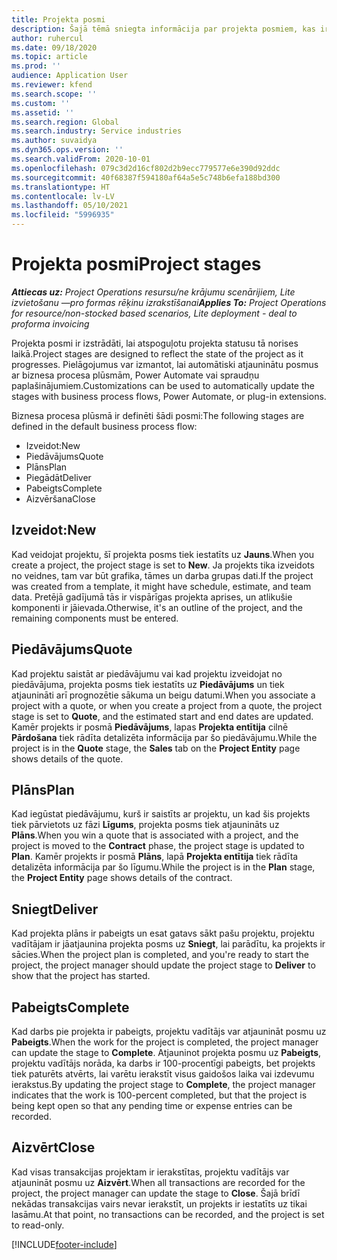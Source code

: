 ```yaml
---
title: Projekta posmi
description: Šajā tēmā sniegta informācija par projekta posmiem, kas ir pieejami Microsoft Dynamics Project Operations.
author: ruhercul
ms.date: 09/18/2020
ms.topic: article
ms.prod: ''
audience: Application User
ms.reviewer: kfend
ms.search.scope: ''
ms.custom: ''
ms.assetid: ''
ms.search.region: Global
ms.search.industry: Service industries
ms.author: suvaidya
ms.dyn365.ops.version: ''
ms.search.validFrom: 2020-10-01
ms.openlocfilehash: 079c3d2d16cf802d2b9ecc779577e6e390d92ddc
ms.sourcegitcommit: 40f68387f594180af64a5e5c748b6efa188bd300
ms.translationtype: HT
ms.contentlocale: lv-LV
ms.lasthandoff: 05/10/2021
ms.locfileid: "5996935"
---
```

# <a name="project-stages"></a><span data-ttu-id="f8f83-103">Projekta posmi</span><span class="sxs-lookup"><span data-stu-id="f8f83-103">Project stages</span></span>

<span data-ttu-id="f8f83-104">_**Attiecas uz:** Project Operations resursu/ne krājumu scenārijiem, Lite izvietošanu —pro formas rēķinu izrakstīšanai_</span><span class="sxs-lookup"><span data-stu-id="f8f83-104">_**Applies To:** Project Operations for resource/non-stocked based scenarios, Lite deployment - deal to proforma invoicing_</span></span>

<span data-ttu-id="f8f83-105">Projekta posmi ir izstrādāti, lai atspoguļotu projekta statusu tā norises laikā.</span><span class="sxs-lookup"><span data-stu-id="f8f83-105">Project stages are designed to reflect the state of the project as it progresses.</span></span> <span data-ttu-id="f8f83-106">Pielāgojumus var izmantot, lai automātiski atjauninātu posmus ar biznesa procesa plūsmām, Power Automate vai spraudņu paplašinājumiem.</span><span class="sxs-lookup"><span data-stu-id="f8f83-106">Customizations can be used to automatically update the stages with business process flows, Power Automate, or plug-in extensions.</span></span>

<span data-ttu-id="f8f83-107">Biznesa procesa plūsmā ir definēti šādi posmi:</span><span class="sxs-lookup"><span data-stu-id="f8f83-107">The following stages are defined in the default business process flow:</span></span>

- <span data-ttu-id="f8f83-108">Izveidot:</span><span class="sxs-lookup"><span data-stu-id="f8f83-108">New</span></span>
- <span data-ttu-id="f8f83-109">Piedāvājums</span><span class="sxs-lookup"><span data-stu-id="f8f83-109">Quote</span></span>
- <span data-ttu-id="f8f83-110">Plāns</span><span class="sxs-lookup"><span data-stu-id="f8f83-110">Plan</span></span>
- <span data-ttu-id="f8f83-111">Piegādāt</span><span class="sxs-lookup"><span data-stu-id="f8f83-111">Deliver</span></span>
- <span data-ttu-id="f8f83-112">Pabeigts</span><span class="sxs-lookup"><span data-stu-id="f8f83-112">Complete</span></span>
- <span data-ttu-id="f8f83-113">Aizvēršana</span><span class="sxs-lookup"><span data-stu-id="f8f83-113">Close</span></span> 

## <a name="new"></a><span data-ttu-id="f8f83-114">Izveidot:</span><span class="sxs-lookup"><span data-stu-id="f8f83-114">New</span></span>

<span data-ttu-id="f8f83-115">Kad veidojat projektu, šī projekta posms tiek iestatīts uz **Jauns**.</span><span class="sxs-lookup"><span data-stu-id="f8f83-115">When you create a project, the project stage is set to **New**.</span></span> <span data-ttu-id="f8f83-116">Ja projekts tika izveidots no veidnes, tam var būt grafika, tāmes un darba grupas dati.</span><span class="sxs-lookup"><span data-stu-id="f8f83-116">If the project was created from a template, it might have schedule, estimate, and team data.</span></span> <span data-ttu-id="f8f83-117">Pretējā gadījumā tās ir vispārīgas projekta aprises, un atlikušie komponenti ir jāievada.</span><span class="sxs-lookup"><span data-stu-id="f8f83-117">Otherwise, it's an outline of the project, and the remaining components must be entered.</span></span>

## <a name="quote"></a><span data-ttu-id="f8f83-118">Piedāvājums</span><span class="sxs-lookup"><span data-stu-id="f8f83-118">Quote</span></span>

<span data-ttu-id="f8f83-119">Kad projektu saistāt ar piedāvājumu vai kad projektu izveidojat no piedāvājuma, projekta posms tiek iestatīts uz **Piedāvājums** un tiek atjaunināti arī prognozētie sākuma un beigu datumi.</span><span class="sxs-lookup"><span data-stu-id="f8f83-119">When you associate a project with a quote, or when you create a project from a quote, the project stage is set to **Quote**, and the estimated start and end dates are updated.</span></span> <span data-ttu-id="f8f83-120">Kamēr projekts ir posmā **Piedāvājums**, lapas **Projekta entītija** cilnē **Pārdošana** tiek rādīta detalizēta informācija par šo piedāvājumu.</span><span class="sxs-lookup"><span data-stu-id="f8f83-120">While the project is in the **Quote** stage, the **Sales** tab on the **Project Entity** page shows details of the quote.</span></span>

## <a name="plan"></a><span data-ttu-id="f8f83-121">Plāns</span><span class="sxs-lookup"><span data-stu-id="f8f83-121">Plan</span></span>

<span data-ttu-id="f8f83-122">Kad iegūstat piedāvājumu, kurš ir saistīts ar projektu, un kad šis projekts tiek pārvietots uz fāzi **Līgums**, projekta posms tiek atjaunināts uz **Plāns**.</span><span class="sxs-lookup"><span data-stu-id="f8f83-122">When you win a quote that is associated with a project, and the project is moved to the **Contract** phase, the project stage is updated to **Plan**.</span></span> <span data-ttu-id="f8f83-123">Kamēr projekts ir posmā **Plāns**, lapā **Projekta entītija** tiek rādīta detalizēta informācija par šo līgumu.</span><span class="sxs-lookup"><span data-stu-id="f8f83-123">While the project is in the **Plan** stage, the **Project Entity** page shows details of the contract.</span></span>

## <a name="deliver"></a><span data-ttu-id="f8f83-124">Sniegt</span><span class="sxs-lookup"><span data-stu-id="f8f83-124">Deliver</span></span>

<span data-ttu-id="f8f83-125">Kad projekta plāns ir pabeigts un esat gatavs sākt pašu projektu, projektu vadītājam ir jāatjaunina projekta posms uz **Sniegt**, lai parādītu, ka projekts ir sācies.</span><span class="sxs-lookup"><span data-stu-id="f8f83-125">When the project plan is completed, and you're ready to start the project, the project manager should update the project stage to **Deliver** to show that the project has started.</span></span>

## <a name="complete"></a><span data-ttu-id="f8f83-126">Pabeigts</span><span class="sxs-lookup"><span data-stu-id="f8f83-126">Complete</span></span> 

<span data-ttu-id="f8f83-127">Kad darbs pie projekta ir pabeigts, projektu vadītājs var atjaunināt posmu uz **Pabeigts**.</span><span class="sxs-lookup"><span data-stu-id="f8f83-127">When the work for the project is completed, the project manager can update the stage to **Complete**.</span></span> <span data-ttu-id="f8f83-128">Atjauninot projekta posmu uz **Pabeigts**, projektu vadītājs norāda, ka darbs ir 100-procentīgi pabeigts, bet projekts tiek paturēts atvērts, lai varētu ierakstīt visus gaidošos laika vai izdevumu ierakstus.</span><span class="sxs-lookup"><span data-stu-id="f8f83-128">By updating the project stage to **Complete**, the project manager indicates that the work is 100-percent completed, but that the project is being kept open so that any pending time or expense entries can be recorded.</span></span>

## <a name="close"></a><span data-ttu-id="f8f83-129">Aizvērt</span><span class="sxs-lookup"><span data-stu-id="f8f83-129">Close</span></span>

<span data-ttu-id="f8f83-130">Kad visas transakcijas projektam ir ierakstītas, projektu vadītājs var atjaunināt posmu uz **Aizvērt**.</span><span class="sxs-lookup"><span data-stu-id="f8f83-130">When all transactions are recorded for the project, the project manager can update the stage to **Close**.</span></span> <span data-ttu-id="f8f83-131">Šajā brīdī nekādas transakcijas vairs nevar ierakstīt, un projekts ir iestatīts uz tikai lasāmu.</span><span class="sxs-lookup"><span data-stu-id="f8f83-131">At that point, no transactions can be recorded, and the project is set to read-only.</span></span>



[!INCLUDE[footer-include](../includes/footer-banner.md)]